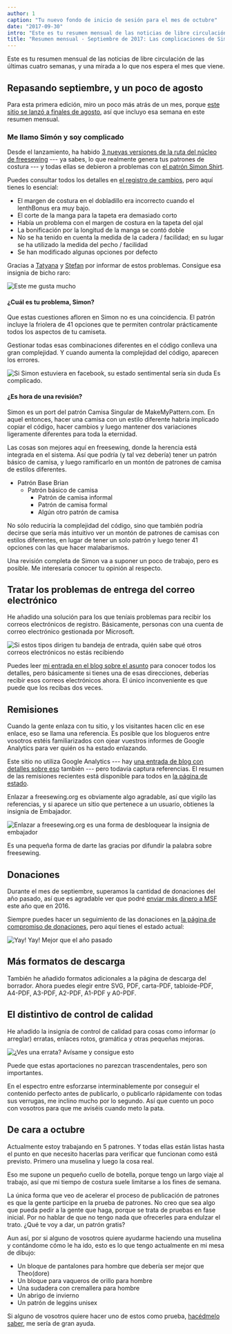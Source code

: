 ```yaml
---
author: 1
caption: "Tu nuevo fondo de inicio de sesión para el mes de octubre"
date: "2017-09-30"
intro: "Este es tu resumen mensual de las noticias de libre circulación de las últimas cuatro semanas, y una mirada a lo que nos espera el mes que viene."
title: "Resumen mensual - Septiembre de 2017: Las complicaciones de Simon, los problemas de correo electrónico y las donaciones han aumentado este año."
---
```


Este es tu resumen mensual de las noticias de libre circulación de las últimas cuatro semanas, y una mirada a lo que nos espera el mes que viene.

## Repasando septiembre, y un poco de agosto
Para esta primera edición, miro un poco más atrás de un mes, porque [este sitio se lanzó a finales de agosto](/blog/open-for-business/), así que incluyo esa semana en este resumen mensual.

### Me llamo Simón y soy complicado

Desde el lanzamiento, ha habido [3 nuevas versiones de la ruta del núcleo de freesewing](https://github.com/freesewing/core/releases) --- ya sabes, lo que realmente genera tus patrones de costura --- y todas ellas se debieron a problemas con [el patrón Simon Shirt](/patterns/simon).

Puedes consultar todos los detalles en [el registro de cambios](https://github.com/freesewing/core/blob/develop/CHANGELOG.md), pero aquí tienes lo esencial:


 -  El margen de costura en el dobladillo era incorrecto cuando el lenthBonus era muy bajo.
 -  El corte de la manga para la tapeta era demasiado corto
 -  Había un problema con el margen de costura en la tapeta del ojal
 -  La bonificación por la longitud de la manga se contó doble
 -  No se ha tenido en cuenta la medida de la cadera / facilidad; en su lugar se ha utilizado la medida del pecho / facilidad
 -  Se han modificado algunas opciones por defecto


Gracias a [Tatyana](/users/yrhdw) y [Stefan](/users/kczrw) por informar de estos problemas. Consigue esa insignia de bicho raro:

![Este me gusta mucho](https://posts.freesewing.org/uploads/badge_found_bug_d7d0c9055a.svg)

#### ¿Cuál es tu problema, Simon?

Que estas cuestiones afloren en Simon no es una coincidencia. El patrón incluye la friolera de 41 opciones que te permiten controlar prácticamente todos los aspectos de tu camiseta.

Gestionar todas esas combinaciones diferentes en el código conlleva una gran complejidad. Y cuando aumenta la complejidad del código, aparecen los errores.

![Si Simon estuviera en facebook, su estado sentimental sería sin duda *Es complicado*.](https://posts.freesewing.org/uploads/complicated_d8c872358d.gif)

#### ¿Es hora de una revisión?
Simon es un port del patrón Camisa Singular de MakeMyPattern.com. En aquel entonces, hacer una camisa con un estilo diferente habría implicado copiar el código, hacer cambios y luego mantener dos variaciones ligeramente diferentes para toda la eternidad.

Las cosas son mejores aquí en freesewing, donde la herencia está integrada en el sistema. Así que podría (y tal vez debería) tener un patrón básico de camisa, y luego ramificarlo en un montón de patrones de camisa de estilos diferentes.

 - Patrón Base Brian
   - Patrón básico de camisa
     - Patrón de camisa informal
     - Patrón de camisa formal
     - Algún otro patrón de camisa

No sólo reduciría la complejidad del código, sino que también podría decirse que sería más intuitivo ver un montón de patrones de camisas con estilos diferentes, en lugar de tener un solo patrón y luego tener 41 opciones con las que hacer malabarismos.

Una revisión completa de Simon va a suponer un poco de trabajo, pero es posible. Me interesaría conocer tu opinión al respecto.


## Tratar los problemas de entrega del correo electrónico
He añadido una solución para los que teníais problemas para recibir los correos electrónicos de registro. Básicamente, personas con una cuenta de correo electrónico gestionada por Microsoft.

![Si estos tipos dirigen tu bandeja de entrada, quién sabe qué otros correos electrónicos no estás recibiendo](msft.gif)

Puedes leer [mi entrada en el blog sobre el asunto](/blog/email-spam-problems/) para conocer todos los detalles, pero básicamente si tienes una de esas direcciones, deberías recibir esos correos electrónicos ahora. El único inconveniente es que puede que los recibas dos veces.

## Remisiones
Cuando la gente enlaza con tu sitio, y los visitantes hacen clic en ese enlace, eso se llama una referencia. Es posible que los blogueros entre vosotros estéis familiarizados con ojear vuestros informes de Google Analytics para ver quién os ha estado enlazando.

Este sitio no utiliza Google Analytics --- hay [una entrada de blog con detalles sobre eso](/blog/privacy-choices/) también --- pero todavía captura referencias. El resumen de las remisiones recientes está disponible para todos en [la página de estado](/status).

Enlazar a freesewing.org es obviamente algo agradable, así que vigilo las referencias, y si aparece un sitio que pertenece a un usuario, obtienes la insignia de Embajador.

![Enlazar a freesewing.org es una forma de desbloquear la insignia de embajador](https://posts.freesewing.org/uploads/badge_ambassador_3dd1e722cc.svg)

Es una pequeña forma de darte las gracias por difundir la palabra sobre freesewing.

## Donaciones
Durante el mes de septiembre, superamos la cantidad de donaciones del año pasado, así que es agradable ver que podré [enviar más dinero a MSF](/about/pledge#donations-history) este año que en 2016.

Siempre puedes hacer un seguimiento de las donaciones en [la página de compromiso de donaciones](/about/pledge#donations-history), pero aquí tienes el estado actual:

![Yay! Yay! Mejor que el año pasado](https://posts.freesewing.org/uploads/donations_68e214d133.svg)

## Más formatos de descarga

También he añadido formatos adicionales a la página de descarga del borrador. Ahora puedes elegir entre SVG, PDF, carta-PDF, tabloide-PDF, A4-PDF, A3-PDF, A2-PDF, A1-PDF y A0-PDF.

## El distintivo de control de calidad
He añadido la insignia de control de calidad para cosas como informar (o arreglar) erratas, enlaces rotos, gramática y otras pequeñas mejoras.

![¿Ves una errata? Avísame y consigue esto](https://posts.freesewing.org/uploads/badge_quality_control_6acb8c10c2.svg)

Puede que estas aportaciones no parezcan trascendentales, pero son importantes.

En el espectro entre esforzarse interminablemente por conseguir el contenido perfecto antes de publicarlo, o publicarlo rápidamente con todas sus verrugas, me inclino mucho por lo segundo. Así que cuento un poco con vosotros para que me aviséis cuando meto la pata.

## De cara a octubre

Actualmente estoy trabajando en 5 patrones. Y todas ellas están listas hasta el punto en que necesito hacerlas para verificar que funcionan como está previsto. Primero una muselina y luego la cosa real.

Eso me supone un pequeño cuello de botella, porque tengo un largo viaje al trabajo, así que mi tiempo de costura suele limitarse a los fines de semana.

La única forma que veo de acelerar el proceso de publicación de patrones es que la gente participe en la prueba de patrones. No creo que sea algo que pueda pedir a la gente que haga, porque se trata de pruebas en fase inicial. Por no hablar de que no tengo nada que ofrecerles para endulzar el trato. ¿Qué te voy a dar, un patrón gratis?

Aun así, por si alguno de vosotros quiere ayudarme haciendo una muselina y contándome cómo le ha ido, esto es lo que tengo actualmente en mi mesa de dibujo:

 - Un bloque de pantalones para hombre que debería ser mejor que Theo(dore)
 - Un bloque para vaqueros de orillo para hombre
 - Una sudadera con cremallera para hombre
 - Un abrigo de invierno
 - Un patrón de leggins unisex

Si alguno de vosotros quiere hacer uno de estos como prueba, [hacédmelo saber](/contact), me sería de gran ayuda. 


